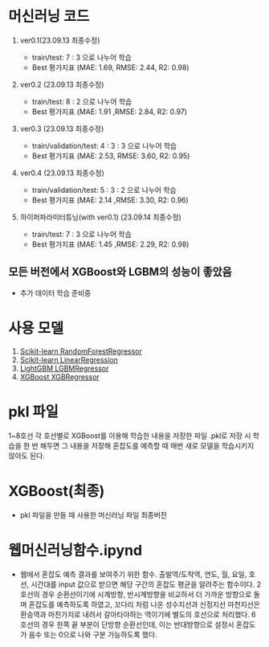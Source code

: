 # 머신러닝 코드

1. ver0.1(23.09.13 최종수정)
   -  train/test: 7 : 3 으로 나누어 학습
   -  Best 평가지표 (MAE: 1.69, RMSE: 2.44, R2: 0.98)
  
2. ver0.2 (23.09.13 최종수정)
   -  train/test: 8 : 2 으로 나누어 학습
   -  Best 평가지표 (MAE: 1.91 ,RMSE: 2.84, R2: 0.97)

3. ver0.3 (23.09.13 최종수정)
   -  train/validation/test: 4 : 3 : 3 으로 나누어 학습
   -  Best 평가지표 (MAE: 2.53, RMSE: 3.60, R2: 0.95)

4. ver0.4 (23.09.13 최종수정)
   -  train/validation/test: 5 : 3 : 2 으로 나누어 학습
   -  Best 평가지표 (MAE: 2.14 ,RMSE: 3.30, R2: 0.96)

5. 하이퍼파라미터튜닝(with ver0.1) (23.09.14 최종수정)
   -  train/test: 7 : 3 으로 나누어 학습
   -  Best 평가지표 (MAE: 1.45 ,RMSE: 2.29, R2: 0.98)

## 모든 버전에서 XGBoost와 LGBM의 성능이 좋았음
   - 추가 데이터 학습 준비중


# 사용 모델
1. [Scikit-learn RandomForestRegressor](https://scikit-learn.org/stable/modules/generated/sklearn.ensemble.RandomForestRegressor.html#sklearn.ensemble.RandomForestRegressor)
2. [Scikit-learn LinearRegression](https://scikit-learn.org/stable/modules/generated/sklearn.linear_model.LinearRegression.html#sklearn.linear_model.LinearRegression)
3. [LightGBM LGBMRegressor](https://lightgbm.readthedocs.io/en/v3.3.2/pythonapi/lightgbm.LGBMRegressor.html)
4. [XGBoost XGBRegressor](https://xgboost.readthedocs.io/en/stable/python/python_api.html#xgboost.XGBRegressor)


# pkl 파일
1~8호선 각 호선별로 XGBoost를 이용해 학습한 내용을 저장한 파일
.pkl로 저장 시 학습을 한 번 해두면 그 내용을 저장해 혼잡도를 예측할 때 매번 새로 모델을 학습시키지 않아도 된다.

# XGBoost(최종)
- pkl 파일을 만들 때 사용한 머신러닝 파일 최종버전

# 웹머신러닝함수.ipynd
- 웹에서 혼잡도 예측 결과를 보여주기 위한 함수.
  출발역/도착역, 연도, 월, 요일, 호선, 시간대를 input 값으로 받으면 해당 구간의 혼잡도 평균을 알려주는 함수이다.
  2호선의 경우 순환선이기에 시계방향, 반시계방향을 비교하서 더 가까운 방향으로 돌며 혼잡도를 예측하도록 하였고,
  꼬다리 처럼 나온 성수지선과 신정지선 마천지선은 환승역과 마찬가지로 내려서 갈아타야하는 역이기에 별도의 호선으로 처리했다.
  6호선의 경우 한쪽 끝 부분이 단방향 순환선인데, 이는 반대방향으로 설정시 혼잡도가 음수 또는 0으로 나와 구분 가능하도록 했다. 
